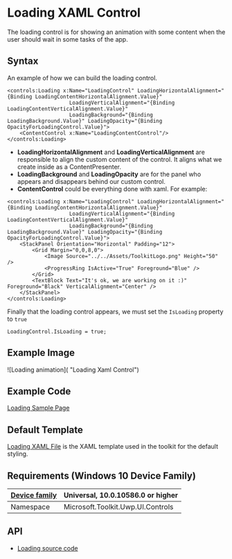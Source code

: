 # Loading XAML Control 

The loading control is for showing an animation with some content when the user should wait in some tasks of the app.

## Syntax

An example of how we can build the loading control.

``` xaml
<controls:Loading x:Name="LoadingControl" LoadingHorizontalAlignment="{Binding LoadingContentHorizontalAlignment.Value}" 
                    LoadingVerticalAlignment="{Binding LoadingContentVerticalAlignment.Value}"
                    LoadingBackground="{Binding LoadingBackground.Value}" LoadingOpacity="{Binding OpacityForLoadingControl.Value}">
    <ContentControl x:Name="LoadingContentControl"/>
</controls:Loading>
```
- **LoadingHorizontalAlignment** and **LoadingVerticalAlignment** are responsible to align the custom content of the control. It aligns what we create inside as a ContentPresenter.
- **LoadingBackground** and **LoadingOpacity** are for the panel who appears and disappears behind our custom control.
- **ContentControl** could be everything done with xaml. For example:

``` xaml
<controls:Loading x:Name="LoadingControl" LoadingHorizontalAlignment="{Binding LoadingContentHorizontalAlignment.Value}" 
                    LoadingVerticalAlignment="{Binding LoadingContentVerticalAlignment.Value}"
                    LoadingBackground="{Binding LoadingBackground.Value}" LoadingOpacity="{Binding OpacityForLoadingControl.Value}">
    <StackPanel Orientation="Horizontal" Padding="12">
        <Grid Margin="0,0,8,0">
            <Image Source="../../Assets/ToolkitLogo.png" Height="50" />
            <ProgressRing IsActive="True" Foreground="Blue" />
        </Grid>
        <TextBlock Text="It's ok, we are working on it :)" Foreground="Black" VerticalAlignment="Center" />
    </StackPanel>
</controls:Loading>
```

 Finally that the loading control appears, we must set the `IsLoading` property to `true`

`LoadingControl.IsLoading = true;`


## Example Image

![Loading animation]( "Loading Xaml Control")

## Example Code

[Loading Sample Page](https://github.com/Microsoft/UWPCommunityToolkit/tree/master/Microsoft.Toolkit.Uwp.SampleApp/SamplePages/Loading)

## Default Template 

[Loading XAML File](https://github.com/Microsoft/UWPCommunityToolkit/blob/master/Microsoft.Toolkit.Uwp.UI.Controls/Loading/Loading.xaml) is the XAML template used in the toolkit for the default styling.

## Requirements (Windows 10 Device Family)

| [Device family](http://go.microsoft.com/fwlink/p/?LinkID=526370) | Universal, 10.0.10586.0 or higher |
| --- | --- |
| Namespace | Microsoft.Toolkit.Uwp.UI.Controls |

## API

* [Loading source code](https://github.com/Microsoft/UWPCommunityToolkit/tree/master/Microsoft.Toolkit.Uwp.UI.Controls/Loading)

